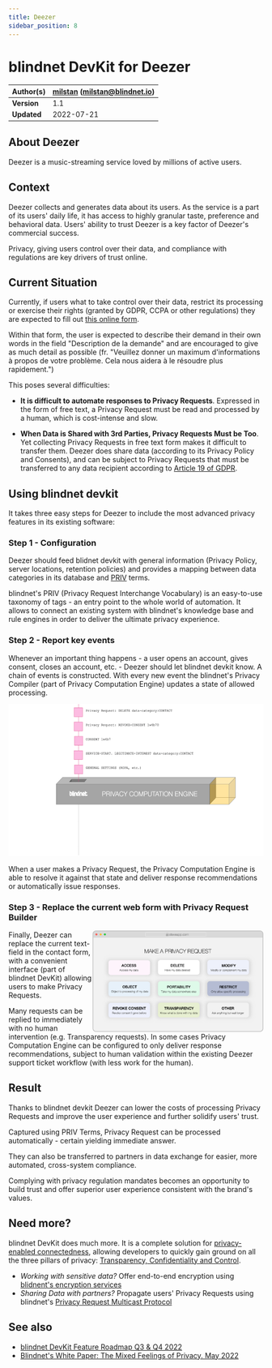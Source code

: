 ```yaml
---
title: Deezer
sidebar_position: 8
---
```


# blindnet DevKit for Deezer

| **Author(s)** | [milstan](https://github.com/milstan) (milstan@blindnet.io) |
| :------------ | :---------------------------------------------------------- |
| **Version**   | 1.1                                                         |
| **Updated**   | 2022-07-21                                                  |

## About Deezer

Deezer is a music-streaming service loved by millions of active users.

## Context

Deezer collects and generates data about its users. As the service is a part of its users' daily life, it has access to highly granular taste, preference and behavioral data. Users' ability to trust Deezer is a key factor of Deezer's commercial success.

Privacy, giving users control over their data, and compliance with regulations are key drivers of trust online.

## Current Situation

Currently, if users what to take control over their data, restrict its processing or exercise their rights (granted by GDPR, CCPA or other regulations) they are expected to fill out [this online form](https://support.deezer.com/hc/fr/requests/new?ticket_form_id=360000057869&_gl=1*1k9nnls*_ga*MTUxMjAxMDg4My4xNjU4MjM5ODUz*_ga_71WQ7Y8JLG*MTY1ODIzOTg1Mi4xLjEuMTY1ODI0MDE2Ni4w).

Within that form, the user is expected to describe their demand in their own words in the field "Description de la demande" and are encouraged to give as much detail as possible (fr. "Veuillez donner un maximum d'informations à propos de votre problème. Cela nous aidera à le résoudre plus rapidement.")

This poses several difficulties:

- **It is difficult to automate responses to Privacy Requests**.
  Expressed in the form of free text, a Privacy Request must be read and processed by a human, which is cost-intense and slow.

- **When Data is Shared with 3rd Parties, Privacy Requests Must be Too**.
  Yet collecting Privacy Requests in free text form makes it difficult to transfer them. Deezer does share data (according to its Privacy Policy and Consents), and can be subject to Privacy Requests that must be transferred to any data recipient according to [Article 19 of GDPR](https://gdpr-info.eu/art-19-gdpr/).

## Using blindnet devkit

It takes three easy steps for Deezer to include the most advanced privacy features in its existing software:

### Step 1 - Configuration

Deezer should feed blidnet devkit with general information (Privacy Policy, server locations, retention policies) and provides a mapping between data categories in its database and [PRIV](https://github.com/blindnet-io/product-management/blob/main/refs/schemas/priv/RFC-PRIV.md) terms.

blindnet's PRIV (Privacy Request Interchange Vocabulary) is an easy-to-use taxonomy of tags - an entry point to the whole world of automation. It allows to connect an existing system with blindnet's knowledge base and rule engines in order to deliver the ultimate privacy experience.

### Step 2 - Report key events

Whenever an important thing happens - a user opens an account, gives consent, closes an account, etc. - Deezer should let blindnet devkit know. A chain of events is constructed. With every new event the blindnet's Privacy Compiler (part of Privacy Computation Engine) updates a state of allowed processing.

<img height="300" src="/img/PCEexplained.gif" />

When a user makes a Privacy Request, the Privacy Computation Engine is able to resolve it against that state and deliver response recommendations or automatically issue responses.

### Step 3 - Replace the current web form with Privacy Request Builder

<img align="right" height="200" src="/img/loglolessPRbuilder.png" />

Finally, Deezer can replace the current text-field in the contact form, with a convenient interface (part of blindnet DevKit) allowing users to make Privacy Requests.

Many requests can be replied to immediately with no human intervention (e.g. Transparency requests).
In some cases Privacy Computation Engine can be configured to only deliver response recommendations, subject to human validation within the existing Deezer support ticket workflow (with less work for the human).

## Result

Thanks to blindnet devkit Deezer can lower the costs of processing Privacy Requests and improve the user experience and further solidify users' trust.

Captured using PRIV Terms, Privacy Request can be processed automatically - certain yielding immediate answer.

They can also be transferred to partners in data exchange for easier, more automated, cross-system compliance.

Complying with privacy regulation mandates becomes an opportunity to build trust and offer superior user experience consistent with the brand's values.

## Need more?

blindnet DevKit does much more. It is a complete solution for [privacy-enabled connectedness](/docs/references/notions-of-privacy), allowing developers to quickly gain ground on all the three pillars of privacy: [Transparency, Confidentiality and Control](/docs/references/priv-eng-principles).

- _Working with sensitive data?_ Offer end-to-end encryption using [blidnent's encryption services](https://github.com/blindnet-io/api-scala)
- _Sharing Data with partners?_ Propagate users' Privacy Requests using blindnet's [Privacy Request Multicast Protocol](https://github.com/blindnet-io/product-management/blob/b7d2bd0aab509a5d83ed42822b0ba19e27bef905/refs/schemas/protocols/RFC-PRMP.md)

## See also

- [blindnet DevKit Feature Roadmap Q3 & Q4 2022](https://github.com/blindnet-io/devrel-management/blob/main/docs/roadmap/q3-2022.md)
- [Blindnet's White Paper: The Mixed Feelings of Privacy. May 2022](/pdf/white-papers/202205-the-mixed-feelings-of-privacy.pdf)
